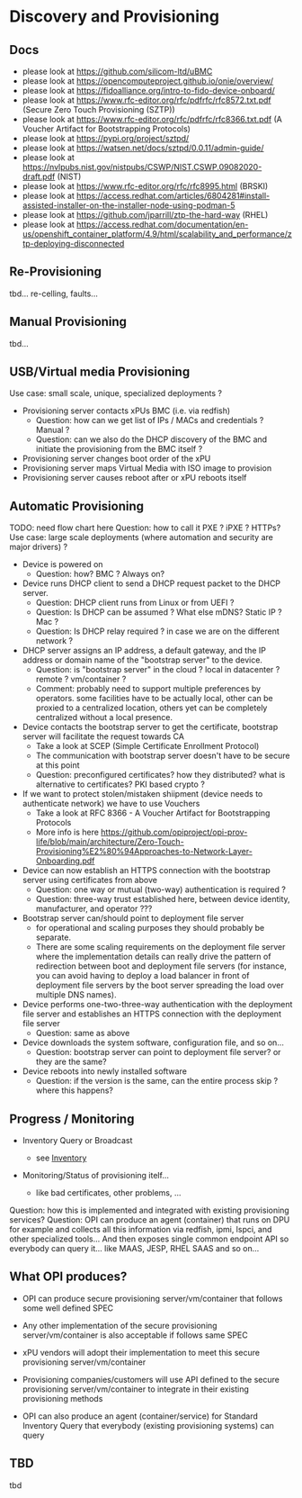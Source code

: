 # Discovery and Provisioning

## Docs
- please look at https://github.com/silicom-ltd/uBMC
- please look at https://opencomputeproject.github.io/onie/overview/
- please look at https://fidoalliance.org/intro-to-fido-device-onboard/
- please look at https://www.rfc-editor.org/rfc/pdfrfc/rfc8572.txt.pdf (Secure Zero Touch Provisioning (SZTP))
- please look at https://www.rfc-editor.org/rfc/pdfrfc/rfc8366.txt.pdf (A Voucher Artifact for Bootstrapping Protocols)
- please look at https://pypi.org/project/sztpd/
- please look at https://watsen.net/docs/sztpd/0.0.11/admin-guide/
- please look at https://nvlpubs.nist.gov/nistpubs/CSWP/NIST.CSWP.09082020-draft.pdf (NIST)
- please look at https://www.rfc-editor.org/rfc/rfc8995.html (BRSKI)
- please look at https://access.redhat.com/articles/6804281#install-assisted-installer-on-the-installer-node-using-podman-5
- please look at https://github.com/jparrill/ztp-the-hard-way (RHEL)
- please look at https://access.redhat.com/documentation/en-us/openshift_container_platform/4.9/html/scalability_and_performance/ztp-deploying-disconnected

## Re-Provisioning

tbd... re-celling, faults...

## Manual Provisioning

tbd...

## USB/Virtual media Provisioning

Use case: small scale, unique, specialized deployments ?

- Provisioning server contacts xPUs BMC (i.e. via redfish)
  - Question: how can we get list of IPs / MACs and credentials ? Manual ?
  - Question: can we also do the DHCP discovery of the BMC and initiate the provisioning from the BMC itself ?
- Provisioning server changes boot order of the xPU
- Provisioning server maps Virtual Media with ISO image to provision
- Provisioning server causes reboot after or xPU reboots itself

## Automatic Provisioning

TODO: need flow chart here
Question: how to call it PXE ? iPXE ? HTTPs?
Use case: large scale deployments (where automation and security are major drivers) ?

- Device is powered on
  - Question: how? BMC ? Always on?
- Device runs DHCP client to send a DHCP request packet to the DHCP server.
  - Question: DHCP client runs from Linux or from UEFI ?
  - Question: Is DHCP can be assumed ? What else mDNS? Static IP ? Mac ?
  - Question: Is DHCP relay required ? in case we are on the different network ?
- DHCP server assigns an IP address, a default gateway, and the IP address or domain name of the "bootstrap server" to the device.
  - Question: is "bootstrap server" in the cloud ? local in datacenter ? remote ? vm/container ?
  - Comment: probably need to support multiple preferences by operators. some facilities have to be actually local, other can be proxied to a centralized location, others yet can be completely centralized without a local presence.
- Device contacts the bootstrap server to get the certificate, bootstrap server will facilitate the request towards CA
  - Take a look at SCEP (Simple Certificate Enrollment Protocol) 
  - The communication with bootstrap server doesn't have to be secure at this point
  - Question: preconfigured certificates? how they distributed? what is alternative to certificates? PKI based crypto ?
- If we want to protect stolen/mistaken shiipment (device needs to authenticate network) we have to use Vouchers
  - Take a look at RFC 8366 - A Voucher Artifact for Bootstrapping Protocols
  - More info is here https://github.com/opiproject/opi-prov-life/blob/main/architecture/Zero-Touch-Provisioning%E2%80%94Approaches-to-Network-Layer-Onboarding.pdf
- Device can now establish an HTTPS connection with the bootstrap server using certificates from above
  - Question: one way or mutual (two-way) authentication is required ?
  - Question: three-way trust established here, between device identity, manufacturer, and operator ???
- Bootstrap server can/should point to deployment file server
  - for operational and scaling purposes they should probably be separate. 
  - There are some scaling requirements on the deployment file server where the implementation details can really drive the pattern of redirection between boot and deployment file servers (for instance, you can avoid having to deploy a load balancer in front of deployment file servers by the boot server spreading the load over multiple DNS names).
- Device performs one-two-three-way authentication with the deployment file server and establishes an HTTPS connection with the deployment file server
  - Question: same as above
- Device downloads the system software, configuration file, and so on...
  - Question: bootstrap server can point to deployment file server? or they are the same?
- Device reboots into newly installed software
  - Question: if the version is the same, can the entire process skip ? where this happens?

## Progress / Monitoring

- Inventory Query or Broadcast
  - see [Inventory](INVENTORY.md)

- Monitoring/Status of provisioning itelf...
  - like bad certificates, other problems, ...

Question: how this is implemented and integrated with existing provisioning services?
Question: OPI can produce an agent (container) that runs on DPU for example and collects all this information via redfish, ipmi, lspci, and other specialized tools... And then exposes single common endpoint API so everybody can query it... like MAAS, JESP, RHEL SAAS and so on...

## What OPI produces?

- OPI can produce secure provisioning server/vm/container that follows some well defined SPEC
- Any other implementation of the secure provisioning server/vm/container is also acceptable if follows same SPEC
- xPU vendors will adopt their implementation to meet this secure provisioning server/vm/container
- Provisioning companies/customers will use API defined to the secure provisioning server/vm/container to integrate in their existing provisioning methods

- OPI can also produce an agent (container/service) for Standard Inventory Query that everybody (existing provisioning systems) can query

## TBD

tbd
